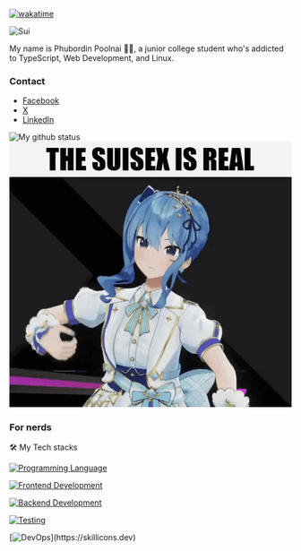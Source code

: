 [![wakatime](https://wakatime.com/badge/user/f79e2202-dbcf-4c8f-8d43-b4469f265518.svg)](https://wakatime.com/@f79e2202-dbcf-4c8f-8d43-b4469f265518)

![Sui](https://media1.tenor.com/m/JIKG6hZRIJUAAAAC/suisei-hoshimachi-suisei.gif)

My name is Phubordin Poolnai 🧒🏽, a junior college student who's addicted to TypeScript, Web Development, and Linux.

### Contact
- [Facebook](https://facebook.com/MirailiscLm)
- [X](https://x.com/Mirailisc)
- [LinkedIn](https://www.linkedin.com/in/phubordin/)

![My github status](https://github-readme-stats.vercel.app/api?username=mirailisc&show_icons=true&theme=tokyonight) 
![suiseegs](./sui.gif)

### For nerds

🛠️ My Tech stacks

[![Programming Language](https://skillicons.dev/icons?i=html,css,sass,js,ts,c,cpp,cs,py,bash,terraform,rust,lua,latex)](https://skillicons.dev)

[![Frontend Development](https://skillicons.dev/icons?i=react,vue,vite,next,nuxt,django,astro,threejs,tailwind)](https://skillicons.dev)

[![Backend Development](https://skillicons.dev/icons?i=nodejs,nestjs,bun,actix,prisma,express,graphql,redis,rabbitmq)](https://skillicons.dev)

[![Testing](https://skillicons.dev/icons?i=jest,vitest,cypress)](https://skillicons.dev)

[![DevOps](https://skillicons.dev/icons?i=grafana,prometheus,docker,kubernetes,sentry,cloudflare,githubactions,)](https://skillicons.dev)
